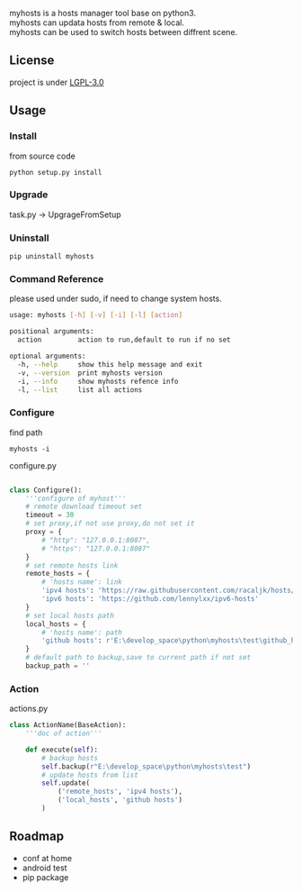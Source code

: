 myhosts is a hosts manager tool base on python3.  
myhosts can updata hosts from remote & local.  
myhosts can be used to switch hosts between diffrent scene.

## License 
project is under [LGPL-3.0](./LICENSE)

## Usage

### Install
from source code
```shell
python setup.py install
```

### Upgrade
task.py -> UpgrageFromSetup

### Uninstall
```shell
pip uninstall myhosts
```

### Command Reference
please used under sudo, if need to change system hosts.

```sh
usage: myhosts [-h] [-v] [-i] [-l] [action]

positional arguments:
  action         action to run,default to run if no set

optional arguments:
  -h, --help     show this help message and exit
  -v, --version  print myhosts version
  -i, --info     show myhosts refence info
  -l, --list     list all actions
```

### Configure
find path
```shell
myhosts -i
```

configure.py 
```py

class Configure():
    '''configure of myhost'''
    # remote download timeout set
    timeout = 30
    # set proxy,if not use proxy,do not set it
    proxy = {
        # "http": "127.0.0.1:8087",
        # "https": "127.0.0.1:8087"
    }
    # set remote hosts link
    remote_hosts = {
        # 'hosts name': link
        'ipv4 hosts': 'https://raw.githubusercontent.com/racaljk/hosts/master/hosts',
        'ipv6 hosts': 'https://github.com/lennylxx/ipv6-hosts'
    }
    # set local hosts path
    local_hosts = {
        # 'hosts name': path
        'github hosts': r'E:\develop_space\python\myhosts\test\github_hosts'
    }
    # default path to backup,save to current path if not set
    backup_path = ''

```

### Action
actions.py
```py
class ActionName(BaseAction):
    '''doc of action'''

    def execute(self):
        # backup hosts
        self.backup(r"E:\develop_space\python\myhosts\test")
        # update hosts from list
        self.update(
            ('remote_hosts', 'ipv4 hosts'),
            ('local_hosts', 'github hosts')
        )
```

## Roadmap
- conf at home
- android test
- pip package